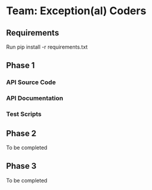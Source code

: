 # Team: Exception(al) Coders

## Requirements

Run
pip install -r requirements.txt

## Phase 1

### API Source Code

### API Documentation

### Test Scripts

## Phase 2

To be completed

## Phase 3

To be completed
